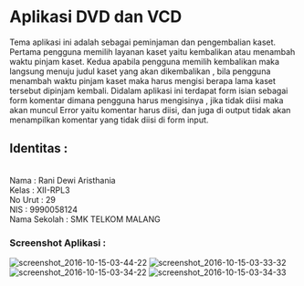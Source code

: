 <h1>Aplikasi DVD dan VCD</h1>
Tema aplikasi ini adalah sebagai peminjaman dan pengembalian kaset. Pertama pengguna memilih layanan kaset yaitu kembalikan atau menambah waktu pinjam kaset. Kedua apabila pengguna memilih kembalikan maka langsung menuju judul kaset yang akan dikembalikan , bila pengguna menambah waktu pinjam kaset maka harus mengisi berapa lama kaset tersebut dipinjam kembali. Didalam aplikasi ini terdapat form isian sebagai form komentar dimana pengguna harus mengisinya , jika tidak diisi maka akan muncul Error yaitu komentar harus diisi, dan juga di output tidak akan menampilkan komentar yang tidak diisi di form input.
<h2>Identitas :</h2>
<br>
Nama : Rani Dewi Aristhania
<br>
Kelas : XII-RPL3
<br>
No Urut : 29
<br>
NIS : 9990058124
<br>
Nama Sekolah : SMK TELKOM MALANG 
<br>
<h3>Screenshot Aplikasi :</h3>

![screenshot_2016-10-15-03-44-22](https://cloud.githubusercontent.com/assets/22088935/19411461/672f0d78-932c-11e6-996a-c7e8b10cab44.png)
![screenshot_2016-10-15-03-33-32](https://cloud.githubusercontent.com/assets/22088935/19411462/6732cb8e-932c-11e6-8c47-8c0f38ec8364.png)
![screenshot_2016-10-15-03-34-22](https://cloud.githubusercontent.com/assets/22088935/19411459/6726ab10-932c-11e6-983b-91b818732ff9.png)
![screenshot_2016-10-15-03-34-33](https://cloud.githubusercontent.com/assets/22088935/19411460/672bb1d2-932c-11e6-9d2f-3a84f8fa694d.png)

